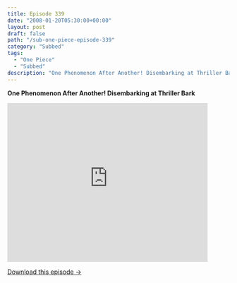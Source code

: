 ```yaml
---
title: Episode 339
date: "2008-01-20T05:30:00+00:00"
layout: post
draft: false
path: "/sub-one-piece-episode-339"
category: "Subbed"
tags:
  - "One Piece"
  - "Subbed"
description: "One Phenomenon After Another! Disembarking at Thriller Bark"
---
```


**One Phenomenon After Another! Disembarking at Thriller Bark**

<iframe width="640" height="360" src="https://www.rapidvideo.com/e/FXREO3Z202" frameborder="0" marginwidth=0 marginheight=0 scrolling=no allowfullscreen style="max-width:90%;"></iframe>

<a href="http://ouo.io/qs/eCodkFEQ?s=https://www.rapidvideo.com/d/FXREO3Z202" class="styled_a">Download this episode →</a>

